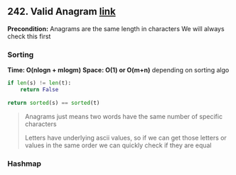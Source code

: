 ## 242. Valid Anagram [link](https://leetcode.com/problems/valid-anagram/)
**Precondition:** Anagrams are the same length in characters
We will always check this first

### Sorting
**Time: O(nlogn + mlogm)**
**Space: O(1) or O(m+n)** depending on sorting algo
```python
if len(s) != len(t):
	return False
	
return sorted(s) == sorted(t)
```
> Anagrams just means two words have the same number of specific characters
> 
> Letters have underlying ascii values, so if we can get those letters or values in the same order we can quickly check if they are equal


### Hashmap